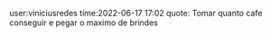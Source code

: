 user:viniciusredes
time:2022-06-17 17:02
quote: Tomar quanto cafe conseguir e pegar o maximo de brindes
